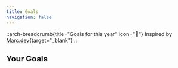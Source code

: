 ```yaml
---
title: Goals
navigation: false
---
```


::arch-breadcrumb{title="Goals for this year" icon="🎯"}
Inspired by [Marc.dev](https://marc.dev/goals){target="_blank"}
::

## Your Goals
